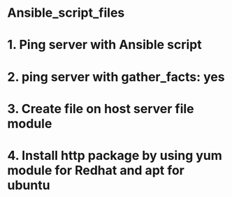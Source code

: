 # Ansible_script_files
# 1. Ping server with Ansible script 
# 2. ping server with gather_facts: yes
# 3. Create file on host server file module
# 4. Install http package by using yum module for Redhat and apt for ubuntu 


